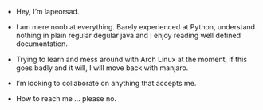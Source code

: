 - Hey, I’m lapeorsad. 
- I am mere noob at everything. Barely experienced at Python, understand nothing in plain regular degular java and I enjoy reading well defined documentation.
- Trying to learn and mess around with Arch Linux at the moment, if this goes badly and it will, I will move back with manjaro.

- I’m looking to collaborate on anything that accepts me.
- How to reach me ... please no.

